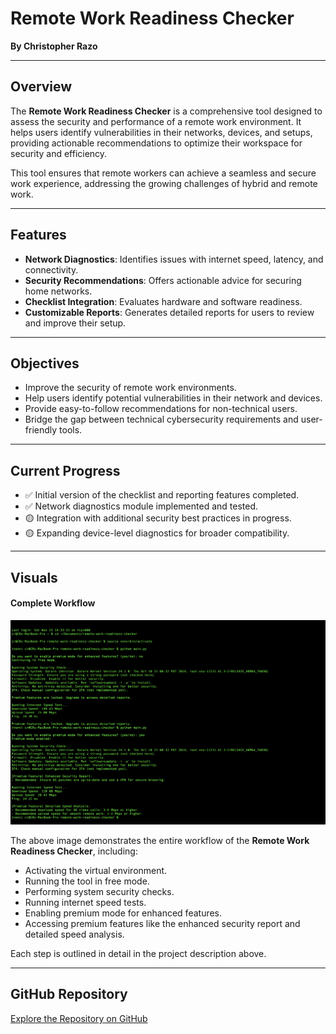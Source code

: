 # Remote Work Readiness Checker

**By Christopher Razo**

---

## Overview

The **Remote Work Readiness Checker** is a comprehensive tool designed to assess the security and performance of a remote work environment. It helps users identify vulnerabilities in their networks, devices, and setups, providing actionable recommendations to optimize their workspace for security and efficiency.

This tool ensures that remote workers can achieve a seamless and secure work experience, addressing the growing challenges of hybrid and remote work.

---

## Features

- **Network Diagnostics**: Identifies issues with internet speed, latency, and connectivity.
- **Security Recommendations**: Offers actionable advice for securing home networks.
- **Checklist Integration**: Evaluates hardware and software readiness.
- **Customizable Reports**: Generates detailed reports for users to review and improve their setup.

---

## Objectives

- Improve the security of remote work environments.
- Help users identify potential vulnerabilities in their network and devices.
- Provide easy-to-follow recommendations for non-technical users.
- Bridge the gap between technical cybersecurity requirements and user-friendly tools.

---

## Current Progress

- ✅ Initial version of the checklist and reporting features completed.
- ✅ Network diagnostics module implemented and tested.
- 🟡 Integration with additional security best practices in progress.
- 🟡 Expanding device-level diagnostics for broader compatibility.

---

## Visuals

#### Complete Workflow
![Complete Workflow of Remote Work Readiness Checker](../assets/screenshots/complete-workflow.png)

The above image demonstrates the entire workflow of the **Remote Work Readiness Checker**, including:
- Activating the virtual environment.
- Running the tool in free mode.
- Performing system security checks.
- Running internet speed tests.
- Enabling premium mode for enhanced features.
- Accessing premium features like the enhanced security report and detailed speed analysis.

Each step is outlined in detail in the project description above.

---

## GitHub Repository

[Explore the Repository on GitHub](https://github.com/c-razo/remote-work-readiness-checker)
